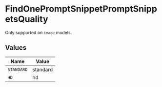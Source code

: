 # FindOnePromptSnippetPromptSnippetsQuality

Only supported on `image` models.


## Values

| Name       | Value      |
| ---------- | ---------- |
| `STANDARD` | standard   |
| `HD`       | hd         |